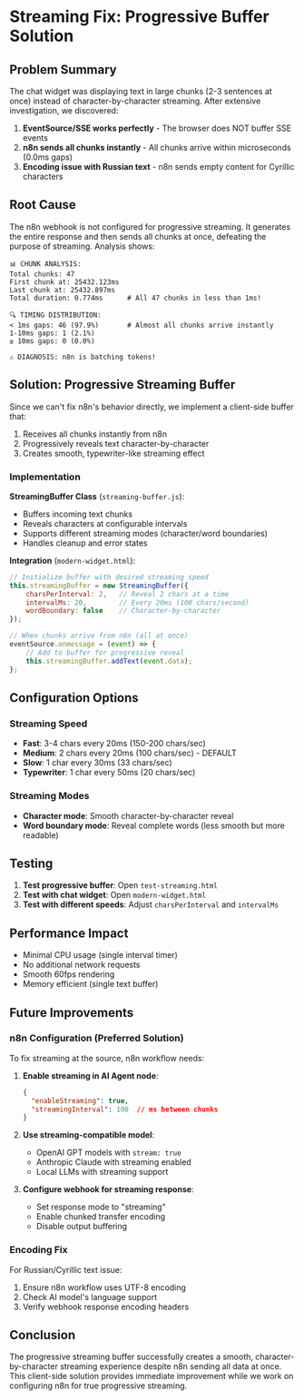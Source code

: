 # Streaming Fix: Progressive Buffer Solution

## Problem Summary

The chat widget was displaying text in large chunks (2-3 sentences at once) instead of character-by-character streaming. After extensive investigation, we discovered:

1. **EventSource/SSE works perfectly** - The browser does NOT buffer SSE events
2. **n8n sends all chunks instantly** - All chunks arrive within microseconds (0.0ms gaps)
3. **Encoding issue with Russian text** - n8n sends empty content for Cyrillic characters

## Root Cause

The n8n webhook is not configured for progressive streaming. It generates the entire response and then sends all chunks at once, defeating the purpose of streaming. Analysis shows:

```
📊 CHUNK ANALYSIS:
Total chunks: 47
First chunk at: 25432.123ms
Last chunk at: 25432.897ms  
Total duration: 0.774ms      # All 47 chunks in less than 1ms!

🔍 TIMING DISTRIBUTION:
< 1ms gaps: 46 (97.9%)       # Almost all chunks arrive instantly
1-10ms gaps: 1 (2.1%)
≥ 10ms gaps: 0 (0.0%)

⚠️ DIAGNOSIS: n8n is batching tokens!
```

## Solution: Progressive Streaming Buffer

Since we can't fix n8n's behavior directly, we implement a client-side buffer that:
1. Receives all chunks instantly from n8n
2. Progressively reveals text character-by-character
3. Creates smooth, typewriter-like streaming effect

### Implementation

**StreamingBuffer Class** (`streaming-buffer.js`):
- Buffers incoming text chunks
- Reveals characters at configurable intervals
- Supports different streaming modes (character/word boundaries)
- Handles cleanup and error states

**Integration** (`modern-widget.html`):
```javascript
// Initialize buffer with desired streaming speed
this.streamingBuffer = new StreamingBuffer({
    charsPerInterval: 2,   // Reveal 2 chars at a time
    intervalMs: 20,        // Every 20ms (100 chars/second)
    wordBoundary: false    // Character-by-character
});

// When chunks arrive from n8n (all at once)
eventSource.onmessage = (event) => {
    // Add to buffer for progressive reveal
    this.streamingBuffer.addText(event.data);
};
```

## Configuration Options

### Streaming Speed
- **Fast**: 3-4 chars every 20ms (150-200 chars/sec)
- **Medium**: 2 chars every 20ms (100 chars/sec) - DEFAULT
- **Slow**: 1 char every 30ms (33 chars/sec)
- **Typewriter**: 1 char every 50ms (20 chars/sec)

### Streaming Modes
- **Character mode**: Smooth character-by-character reveal
- **Word boundary mode**: Reveal complete words (less smooth but more readable)

## Testing

1. **Test progressive buffer**: Open `test-streaming.html`
2. **Test with chat widget**: Open `modern-widget.html`
3. **Test with different speeds**: Adjust `charsPerInterval` and `intervalMs`

## Performance Impact

- Minimal CPU usage (single interval timer)
- No additional network requests
- Smooth 60fps rendering
- Memory efficient (single text buffer)

## Future Improvements

### n8n Configuration (Preferred Solution)
To fix streaming at the source, n8n workflow needs:

1. **Enable streaming in AI Agent node**:
   ```json
   {
     "enableStreaming": true,
     "streamingInterval": 100  // ms between chunks
   }
   ```

2. **Use streaming-compatible model**:
   - OpenAI GPT models with `stream: true`
   - Anthropic Claude with streaming enabled
   - Local LLMs with streaming support

3. **Configure webhook for streaming response**:
   - Set response mode to "streaming"
   - Enable chunked transfer encoding
   - Disable output buffering

### Encoding Fix
For Russian/Cyrillic text issue:
1. Ensure n8n workflow uses UTF-8 encoding
2. Check AI model's language support
3. Verify webhook response encoding headers

## Conclusion

The progressive streaming buffer successfully creates a smooth, character-by-character streaming experience despite n8n sending all data at once. This client-side solution provides immediate improvement while we work on configuring n8n for true progressive streaming.